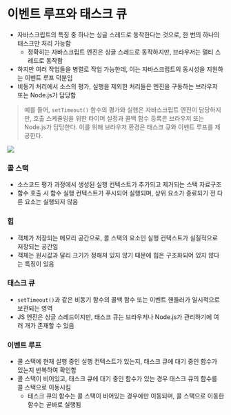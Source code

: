 # 이벤트 루프와 태스크 큐

* 자바스크립트의 특징 중 하나는 싱글 스레드로 동작한다는 것으로, 한 번의 하나의 태스크만 처리 가능함
	* 정확히는 자바스크립트 엔진은 싱글 스레드로 동작하지만, 브라우저는 멀티 스레드로 동작함
* 하지만 여러 작업들을 병렬로 작업 가능한데, 이는 자바스크립트의 동시성을 지원하는 이벤트 루프 덕분임
* 비동기 처리에서 소스의 평가, 실행을 제외한 처리들은 엔진을 구동하는 브라우저 또는 Node.js가 담당함

> 예를 들어, `setTimeout()` 함수의 평가와 실행은 자바스크립트 엔진이 담당하지만, 호출 스케줄링을 위한 타이머 설정과 콜백 함수 등록은 브라우저 또는 Node.js가 담당한다. 이를 위해 브라우저 환경은 태스크 큐와 이벤트 루프를 제공한다.

![](https://velog.velcdn.com/images/jaykim/post/23a53218-5726-468e-bcce-1fd2291beb8a/image.png)

### 콜 스택

* 소스코드 평가 과정에서 생성된 실행 컨텍스트가 추가되고 제거되는 스택 자료구조
* 함수 호출 시 함수 실행 컨텍스트가 푸시되어 실행되며, 상위 요소가 종료되기 전 다른 요소는 실행되지 않음

### 힙

* 객체가 저장되는 메모리 공간으로, 콜 스택의 요소인 실행 컨텍스트가 실질적으로 저장되는 공간임
* 객체는 원시값과 달리 크기가 정해져 있지 않기 때문에 힙은 구조화되어 있지 않다는 특징이 있음

### 태스크 큐

* `setTimeout()`과 같은 비동기 함수의 콜백 함수 또는 이벤트 핸들러가 일시적으로 보관되는 영역
* JS 엔진은 싱글 스레드이지만, 태스크 큐는 브라우저나 Node.js가 관리하기에 여러 개가 존재할 수 있음

### 이벤트 루프

* 콜 스택에 현재 실행 중인 실행 컨텍스트가 있는지, 태스크 큐에 대기 중인 함수가 있는지 반복하여 확인함
* 콜 스택이 비어있고, 태스크 큐에 대기 중인 함수가 있는 경우 태스크 큐의 함수를 콜 스택으로 이동시킴
	* 태스크 큐의 함수는 콜 스택이 비어있는 경우에만 이동되며, 콜 스택으로 이동한 함수는 곧바로 실행됨
